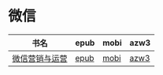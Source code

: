 # 微信

| 书名 | epub | mobi | azw3 |
| --- | --- | --- | --- |
| [微信营销与运营](http://ct.dalanmei.com/f/31084289-571806983-a0386a) | [epub](http://ct.dalanmei.com/f/31084289-571806983-a0386a) | [mobi](http://ct.dalanmei.com/f/31084289-571538847-21965c) | [azw3](http://ct.dalanmei.com/f/31084289-571991978-1c25b3) |
